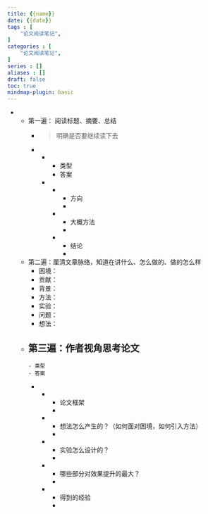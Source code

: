 ```yaml
---
title: {{name}}
date: {{date}}
tags : [
	"论文阅读笔记",
]
categories : [
	"论文阅读笔记",
]
series : []
aliases : []
draft: false
toc: true
mindmap-plugin: basic
---
```


-
   - 第一遍： 阅读标题、摘要、总结
      - > 明确是否要继续读下去
      -
         -
            - 类型
            - 答案
         -
            -
               - 方向
               -
            -
               - 大概方法
               -
            -
               - 结论
               -
   - 第二遍：厘清文章脉络，知道在讲什么、怎么做的、做的怎么样
      - 困境：
      - 贡献：
      - 背景：
      - 方法：
      - 实验：
      - 问题：
      - 想法：
   - 第三遍：作者视角思考论文
      -
         - 类型
         - 答案
      -
         -
            - 论文框架
            -
         -
            - 想法怎么产生的？（如何面对困境，如何引入方法）
            -
         -
            - 实验怎么设计的？
            -
         -
            - 哪些部分对效果提升的最大？
            -
         -
            - 得到的经验
            -